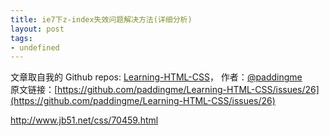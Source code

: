 ```yaml
---
title: ie7下z-index失效问题解决方法(详细分析)
layout: post
tags:
- undefined
---
```



 文章取自我的 Github  repos: [Learning-HTML-CSS](https://github.com/paddingme/Learning-HTML-CSS)， 作者：[@paddingme](http://padding.me/about.html)    
原文链接：[https://github.com/paddingme/Learning-HTML-CSS/issues/26](https://github.com/paddingme/Learning-HTML-CSS/issues/26)

http://www.jb51.net/css/70459.html